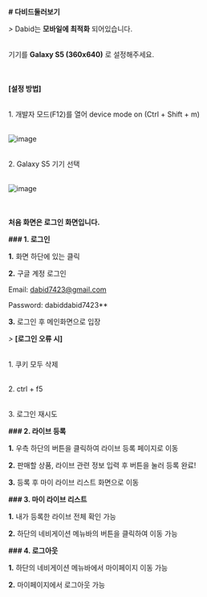 **# 다비드둘러보기**

*>* Dabid는 **모바일에 최적화** 되어있습니다.

<br> 기기를 **Galaxy S5 (360x640)** 로 설정해주세요.

<br><br> **[설정 방법]**

<br> 1. 개발자 모드(F12)를 열어 device mode on (Ctrl + Shift + m)

<br>![image](/uploads/a8af3f2d286b20227ff3cf1016fa6ab9/image.png)

<br> 2. Galaxy S5 기기 선택

<br>![image](/uploads/e229472ea6c4fd980944b09cd8a82ad2/image.png)

<br><br> **처음 화면은 로그인 화면입니다.**



**### 1. 로그인**

**1.** 화면 하단에 있는 클릭

**2.** 구글 계정 로그인<br>

 Email: dabid7423@gmail.com<br>

 Password: dabiddabid7423**

**3.** 로그인 후 메인화면으로 입장

*>* **[로그인 오류 시]**

<br> 1. 쿠키 모두 삭제

<br> 2. ctrl + f5 

<br> 3. 로그인 재시도



**### 2. 라이브 등록**

**1.** 우측 하단의 버튼을 클릭하여 라이브 등록 페이지로 이동

**2.** 판매할 상품, 라이브 관련 정보 입력 후 버튼을 눌러 등록 완료!

**3.** 등록 후 마이 라이브 리스트 화면으로 이동



**### 3. 마이 라이브 리스트**

**1.** 내가 등록한 라이브 전체 확인 가능

**2.** 하단의 네비게이션 메뉴바의 버튼을 클릭하여 이동 가능



**### 4. 로그아웃**

**1.** 하단의 네비게이션 메뉴바에서 마이페이지 이동 가능

**2.** 마이페이지에서 로그아웃 가능

 